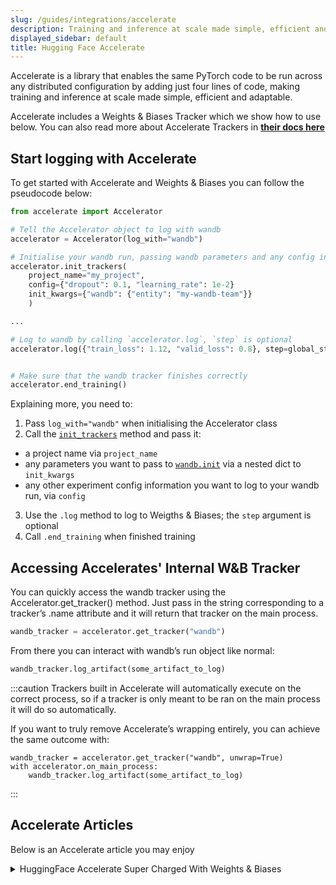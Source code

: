 ```yaml
---
slug: /guides/integrations/accelerate
description: Training and inference at scale made simple, efficient and adaptable
displayed_sidebar: default
title: Hugging Face Accelerate
---
```


Accelerate is a library that enables the same PyTorch code to be run across any distributed configuration by adding just four lines of code, making training and inference at scale made simple, efficient and adaptable.

Accelerate includes a Weights & Biases Tracker which we show how to use below. You can also read more about Accelerate Trackers in **[their docs here](https://huggingface.co/docs/accelerate/main/en/usage_guides/tracking)**

## Start logging with Accelerate

To get started with Accelerate and Weights & Biases you can follow the pseudocode below:

```python
from accelerate import Accelerator

# Tell the Accelerator object to log with wandb
accelerator = Accelerator(log_with="wandb")

# Initialise your wandb run, passing wandb parameters and any config information
accelerator.init_trackers(
    project_name="my_project", 
    config={"dropout": 0.1, "learning_rate": 1e-2}
    init_kwargs={"wandb": {"entity": "my-wandb-team"}}
    )

...

# Log to wandb by calling `accelerator.log`, `step` is optional
accelerator.log({"train_loss": 1.12, "valid_loss": 0.8}, step=global_step)


# Make sure that the wandb tracker finishes correctly
accelerator.end_training()
```

Explaining more, you need to:
1. Pass `log_with="wandb"` when initialising the Accelerator class
2. Call the [`init_trackers`](https://huggingface.co/docs/accelerate/main/en/package_reference/accelerator#accelerate.Accelerator.init_trackers) method and pass it:
- a project name via `project_name`
- any parameters you want to pass to [`wandb.init`](/ref/python/init) via a nested dict to `init_kwargs`
- any other experiment config information you want to log to your wandb run, via `config`
3. Use the `.log` method to log to Weigths & Biases; the `step` argument is optional
4. Call `.end_training` when finished training

## Accessing Accelerates' Internal W&B Tracker

You can quickly access the wandb tracker using the Accelerator.get_tracker() method. Just pass in the string corresponding to a tracker’s .name attribute and it will return that tracker on the main process.

```python
wandb_tracker = accelerator.get_tracker("wandb")

```
From there you can interact with wandb’s run object like normal:

```python
wandb_tracker.log_artifact(some_artifact_to_log)
```

:::caution
Trackers built in Accelerate will automatically execute on the correct process, so if a tracker is only meant to be ran on the main process it will do so automatically.

If you want to truly remove Accelerate’s wrapping entirely, you can achieve the same outcome with:

```
wandb_tracker = accelerator.get_tracker("wandb", unwrap=True)
with accelerator.on_main_process:
    wandb_tracker.log_artifact(some_artifact_to_log)
```
:::

## Accelerate Articles
Below is an Accelerate article you may enjoy

<details>

<summary>HuggingFace Accelerate Super Charged With Weights & Biases</summary>

* In this article, we'll look at what HuggingFace Accelerate has to offer and how simple it is to perform distributed training and evaluation, while logging results to Weights & Biases

Read the full report [here](https://wandb.ai/gladiator/HF%20Accelerate%20+%20W&B/reports/Hugging-Face-Accelerate-Super-Charged-with-Weights-Biases--VmlldzoyNzk3MDUx?utm_source=docs&utm_medium=docs&utm_campaign=accelerate-docs).
</details>
